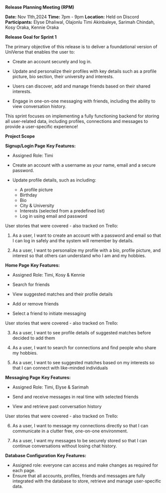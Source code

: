 **Release Planning Meeting (RPM)**

**Date:** Nov 11th,2024
**Time:** 7pm - 9pm
**Location:** Held on Discord
**Participants:** Elyse Dhaliwal, Olajonlu Timi Akinbaleye, Sarimah Chindah, Kosy Oraka, Kennie Oraka

**Release Goal for Sprint 1**

The primary objective of this release is to deliver a foundational version of UniVerse that enables the user to:

- Create an account securely and log in.

- Update and personalize their profiles with key details such as a profile picture, bio section, their university and interests. 

- Users can discover, add and manage friends based on their shared interests.

- Engage in one-on-one messaging with friends, including the ability to view conversation history. 

This sprint focuses on implementing a fully functioning backend for storing all user-related data, including profiles, connections and messages to provide a user-specific experience!

**Project Scope**

**Signup/Login Page**
**Key Features:**

- Assigned Role: Timi 

- Create an account with a username as your name, email and a secure password.

- Update profile details, such as including:
   - A profile picture
   - Birthday
   - Bio
   - City & University
   - Interests (selected from a predefined list)
   - Log in using email and password

User stories that were covered - also tracked on Trello:

1. As a user, I want to create an account with a password and email so that I can log in safely and the system will remember by details.

2. As a user, I want to personalize my profile with a bio, profile picture, and interest so that others can understand who I am and my hobbies. 

**Home Page**
**Key Features:**

- Assigned Role: Timi, Kosy & Kennie 

- Search for friends
- View suggested matches and their profile details
- Add or remove friends
- Select a friend to initiate messaging

User stories that were covered - also tracked on Trello:

3. As a user, I want to see profile details of suggested matches before decided to add them

4. As a user, I want to search for connections and find people who share my hobbies.

5. As a user, I want to see suggested matches based on my interests so that I can connect with like-minded individuals

**Messaging Page**
**Key Features:**

- Assigned Role: Timi, Elyse & Sarimah

- Send and receive messages in real time with selected friends

- View and retrieve past conversation history

User stories that were covered - also tracked on Trello:

6. As a user, I want to message my connections directly so that I can communicate in a clutter free, one-on-one environment. 

7. As a user, I want my messages to be securely stored so that I can continue conversations without losing chat history. 

**Database Configuration**
**Key Features:**

- Assigned role: everyone can access and make changes as required for each page. 
- Ensure that all accounts, profiles, friends and messages are fully integrated with the database to store, retrieve and manage user-specific data. 
